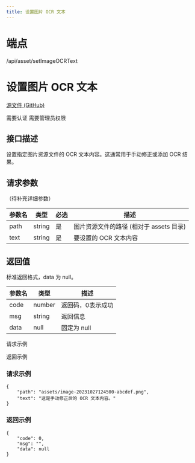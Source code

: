 ```yaml
---
title: 设置图片 OCR 文本
---
```

# 端点

/api/asset/setImageOCRText

# 设置图片 OCR 文本

[源文件 (GitHub)](https://github.com/siyuan-note/siyuan/blob/master/kernel/api/asset.go "查看源文件")

需要认证 需要管理员权限

## 接口描述

设置指定图片资源文件的 OCR 文本内容。这通常用于手动修正或添加 OCR 结果。

## 请求参数

（待补充详细参数）

| 参数名 | 类型 | 必选 | 描述 |
| --- | --- | --- | --- |
| path | string | 是 | 图片资源文件的路径 (相对于 assets 目录) |
| text | string | 是 | 要设置的 OCR 文本内容 |

## 返回值

标准返回格式，data 为 null。

| 参数名 | 类型 | 描述 |
| --- | --- | --- |
| code | number | 返回码，0表示成功 |
| msg | string | 返回信息 |
| data | null | 固定为 null |

请求示例

返回示例

### 请求示例

```
{
    "path": "assets/image-20231027124500-abcdef.png",
    "text": "这是手动修正后的 OCR 文本内容。"
}
```

### 返回示例

```
{
    "code": 0,
    "msg": "",
    "data": null
}
```

